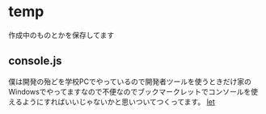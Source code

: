 # temp
作成中のものとかを保存してます

## console.js
僕は開発の殆どを学校PCでやっているので開発者ツールを使うときだけ家のWindowsでやってますなので不便なのでブックマークレットでコンソールを使えるようにすればいいじゃないかと思いついてつくってます。
<a href="javascript:var srcs=document.createElement(&quot;script&quot;);srcs.src=&quot;https://haru-ymth.github.io/temp/console.js&quot;;document.body.appendChild(srcs);">let</a>
